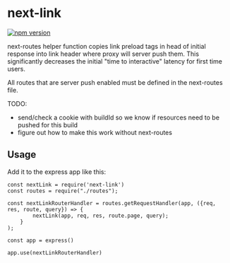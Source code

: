 # next-link

[![npm version](https://badge.fury.io/js/next-link.svg)](https://badge.fury.io/js/next-link)

next-routes helper function copies link preload tags in head of initial response into link header where
proxy will server push them.  This significantly decreases the initial "time to interactive" latency for first time
users.

All routes that are server push enabled must be defined in the next-routes file.

TODO: 
- send/check a cookie with buildId so we know if resources need to be pushed for this build
- figure out how to make this work without next-routes

## Usage
Add it to the express app like this:

```
const nextLink = require('next-link')
const routes = require("./routes");

const nextLinkRouterHandler = routes.getRequestHandler(app, ({req, res, route, query}) => {
        nextLink(app, req, res, route.page, query);
    }
);

const app = express()

app.use(nextLinkRouterHandler)
```
